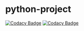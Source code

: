 # python-project

[![Codacy Badge](https://api.codacy.com/project/badge/Grade/46394847e346445bb189e2301b9bf884)](https://app.codacy.com/gh/Stepin104341/python-project?utm_source=github.com&utm_medium=referral&utm_content=Stepin104341/python-project&utm_campaign=Badge_Grade)
[![Codacy Badge](https://api.codacy.com/project/badge/Grade/46394847e346445bb189e2301b9bf884)](https://app.codacy.com/gh/Stepin104341/python-project?utm_source=github.com&utm_medium=referral&utm_content=Stepin104341/python-project&utm_campaign=Badge_Grade)